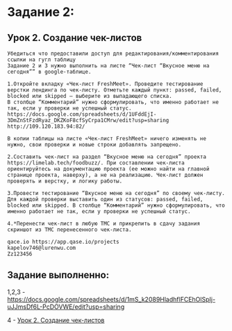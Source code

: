 # Задание 2:
 
## Урок 2. Создание чек-листов

    Убедиться что предоставили доступ для редактирования/комментирования ссылки на гугл таблицу
    Задание 2 и 3 нужно выполнить на листе “Чек-лист “Вкусное меню на сегодня”” в google-таблице.

    1.Откройте вкладку «Чек-лист FreshMeet». Проведите тестирование верстки лендинга по чек-листу. Отметьте каждый пункт: passed, failed, blocked или skipped — выберите из выпадающего списка.
    В столбце “Комментарий” нужно сформулировать, что именно работает не так, если у проверки не успешный статус.
    https://docs.google.com/spreadsheets/d/1UFddEjI-3DmZnStFzdRyaz_DKZKoF8cfSyCrpa1CMrw/edit?usp=sharing
    http://109.120.183.94:82/

    В копии таблицы на листе «Чек-лист FreshMeet» ничего изменять не нужно, свои проверки и новые строки добавлять запрещено.

    2.Соcтавить чек-лист на раздел “Вкусное меню на сегодня” проекта https://limelab.tech/foodbuzz/. При составлении чек-листа ориентируйтесь на документацию проекта (ее можно найти на главной странице проекта, наверху), а не на реализацию. Чек-лист должен проверять и верстку, и логику работы.

    3.Провести тестирование “Вкусное меню на сегодня” по своему чек-листу. Для каждой проверки выставить один из статусов: passed, failed, blocked или skipped. В столбце “Комментарий” нужно сформулировать, что именно работает не так, если у проверки не успешный статус.

    4.*Перенести чек-лист в любую ТМС и прикрепить в сдачу задания скриншот из ТМС перенесенного чек-листа.

    qace.io https://app.qase.io/projects
    kapelov746@lurenwu.com
    Zz123456

## Задание выполненно:

1,2,3 - https://docs.google.com/spreadsheets/d/1mS_k2089HladhflFCEhOlSpIj-uJJmsDf6L-PcDOVWE/edit?usp=sharing

4 - [Урок 2. Создание чек-листов](https://app.qase.io/public/report/ce39a0c8d5d038d4ca70a6106f9093fcb0ef68b8)
